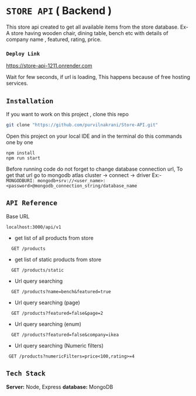 # `STORE API`  ( Backend )

This store api created to get all available items from the store database. Ex- A store having wooden chair, dining table, bench etc with details of company name , featured, rating, price.

### `Deploy Link` <br/>
 https://store-api-1211.onrender.com<br>

 Wait for few seconds, if url is loading, This happens because of free hosting services.

## `Installation`

If you want to work on this project , clone this repo

```bash
git clone "https://github.com/purvilnakrani/Store-API.git"

```

Open this project on your local IDE and in the terminal do this commands one by one

 ```
 npm install
 npm run start
```

Before running code do not forget to change database connection url, To get that url go to mongodb atlas cluster -> connect -> driver
Ex:- `MONGODBURI: mongodb+srv://<user_name>:<password>@mongodb_connection_string/database_name`


## `API Reference`

Base URL
```https
localhost:3000/api/v1
```

- get list of all products from store
```http
  GET /products
```
- get list of static products from store
```http
  GET /products/static
```
- Url query searching
```http
  GET /products?name=bench&featured=true
```
- Url query searching (page)
```http
  GET /products?featured=false&page=2
```
- Url query searching (enum)
```http
  GET /products?featured=false&company=ikea
```
- Url query searching (Numeric filters)
 ```http
  GET /products?numericFilters=price<100,rating>=4
```

## `Tech Stack`

**Server:** Node, Express
**database:** MongoDB
